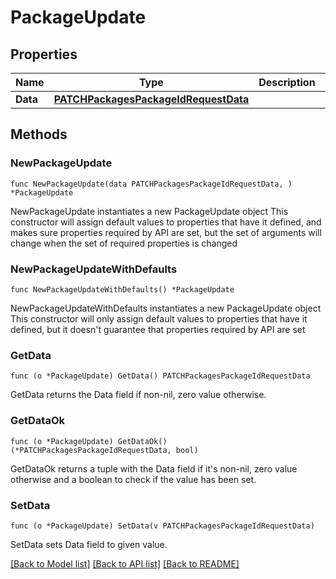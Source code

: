 # PackageUpdate

## Properties

Name | Type | Description | Notes
------------ | ------------- | ------------- | -------------
**Data** | [**PATCHPackagesPackageIdRequestData**](PATCHPackagesPackageIdRequestData.md) |  | 

## Methods

### NewPackageUpdate

`func NewPackageUpdate(data PATCHPackagesPackageIdRequestData, ) *PackageUpdate`

NewPackageUpdate instantiates a new PackageUpdate object
This constructor will assign default values to properties that have it defined,
and makes sure properties required by API are set, but the set of arguments
will change when the set of required properties is changed

### NewPackageUpdateWithDefaults

`func NewPackageUpdateWithDefaults() *PackageUpdate`

NewPackageUpdateWithDefaults instantiates a new PackageUpdate object
This constructor will only assign default values to properties that have it defined,
but it doesn't guarantee that properties required by API are set

### GetData

`func (o *PackageUpdate) GetData() PATCHPackagesPackageIdRequestData`

GetData returns the Data field if non-nil, zero value otherwise.

### GetDataOk

`func (o *PackageUpdate) GetDataOk() (*PATCHPackagesPackageIdRequestData, bool)`

GetDataOk returns a tuple with the Data field if it's non-nil, zero value otherwise
and a boolean to check if the value has been set.

### SetData

`func (o *PackageUpdate) SetData(v PATCHPackagesPackageIdRequestData)`

SetData sets Data field to given value.



[[Back to Model list]](../README.md#documentation-for-models) [[Back to API list]](../README.md#documentation-for-api-endpoints) [[Back to README]](../README.md)


